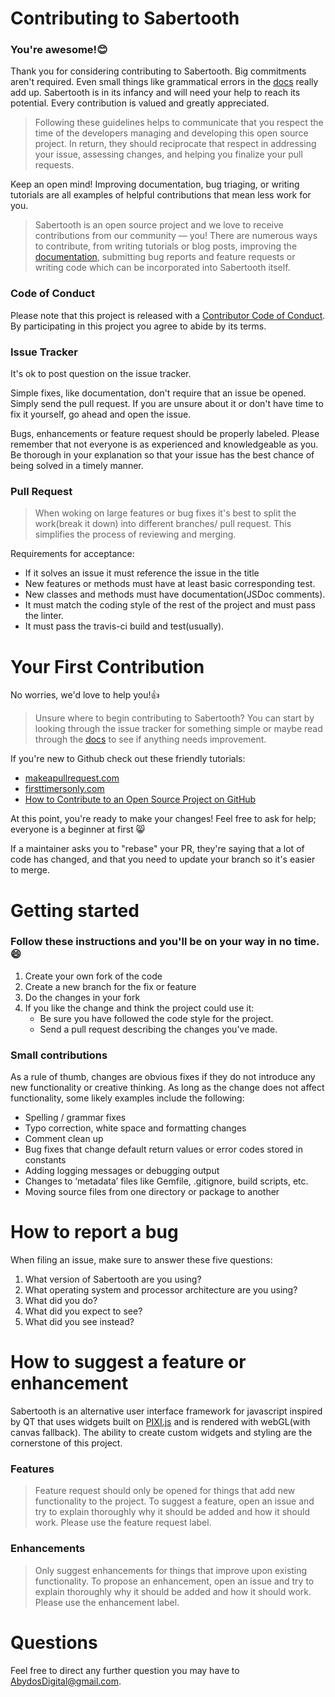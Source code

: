 # Contributing to Sabertooth

### You're awesome!:blush:

Thank you for considering contributing to Sabertooth. Big commitments aren't required. Even small things like grammatical errors in the [docs](https://abydosdigital.github.io/Sabertooth/) really add up. Sabertooth is in its infancy and will need your help to reach its potential. Every contribution is valued and greatly appreciated.

>Following these guidelines helps to communicate that you respect the time of the developers managing and developing this open source project. In return, they should reciprocate that respect in addressing your issue, assessing changes, and helping you finalize your pull requests.

Keep an open mind! Improving documentation, bug triaging, or writing tutorials are all examples of helpful contributions that mean less work for you.

> Sabertooth is an open source project and we love to receive contributions from our community — you! There are numerous ways to contribute, from writing tutorials or blog posts, improving the [documentation](https://abydosdigital.github.io/Sabertooth/), submitting bug reports and feature requests or writing code which can be incorporated into Sabertooth itself.

### Code of Conduct
Please note that this project is released with a [Contributor Code of Conduct](code-of-conduct.md). By participating in this project you agree to abide by its terms.

### Issue Tracker

It's ok to post question on the issue tracker.

Simple fixes, like documentation, don't require that an issue be opened. Simply send the pull request. If you are unsure about it or don't have time to fix it yourself, go ahead and open the issue.

Bugs, enhancements or feature request should be properly labeled. Please remember that not everyone is as experienced and knowledgeable as you. Be thorough in your explanation so that your issue has the best chance of being solved in a timely manner.

### Pull Request

> When woking on large features or bug fixes it's best to split the work(break it down) into different branches/ pull request. This simplifies the process of reviewing and merging.

Requirements for acceptance:
* If it solves an issue it must reference the issue in the title
* New features or methods must have at least basic corresponding test.
* New classes and methods must have documentation(JSDoc comments).
* It must match the coding style of the rest of the project and must pass the linter.
* It must pass the travis-ci build and test(usually).

# Your First Contribution
No worries, we'd love to help you!:thumbsup:

> Unsure where to begin contributing to Sabertooth? You can start by looking through the issue tracker for something simple or maybe read through the [docs](https://abydosdigital.github.io/Sabertooth/) to see if anything needs improvement.

If you're new to Github check out these friendly tutorials:
* [makeapullrequest.com](http://makeapullrequest.com/)
* [firsttimersonly.com](http://www.firsttimersonly.com/)
* [How to Contribute to an Open Source Project on GitHub](https://egghead.io/series/how-to-contribute-to-an-open-source-project-on-github)

At this point, you're ready to make your changes! Feel free to ask for help; everyone is a beginner at first :smile_cat:

If a maintainer asks you to "rebase" your PR, they're saying that a lot of code has changed, and that you need to update your branch so it's easier to merge.

# Getting started

### Follow these instructions and you'll be on your way in no time.:smile:

1. Create your own fork of the code
2. Create a new branch for the fix or feature
3. Do the changes in your fork
4. If you like the change and think the project could use it:
    * Be sure you have followed the code style for the project.
    * Send a pull request describing the changes you've made.


### Small contributions

As a rule of thumb, changes are obvious fixes if they do not introduce any new functionality or creative thinking. As long as the change does not affect functionality, some likely examples include the following:
* Spelling / grammar fixes
* Typo correction, white space and formatting changes
* Comment clean up
* Bug fixes that change default return values or error codes stored in constants
* Adding logging messages or debugging output
* Changes to ‘metadata’ files like Gemfile, .gitignore, build scripts, etc.
* Moving source files from one directory or package to another

# How to report a bug

When filing an issue, make sure to answer these five questions:

1. What version of Sabertooth are you using?
2. What operating system and processor architecture are you using?
3. What did you do?
4. What did you expect to see?
5. What did you see instead?

# How to suggest a feature or enhancement

Sabertooth is an alternative user interface framework for javascript inspired by QT that uses widgets built on [PIXI.js](https://github.com/pixijs/pixi.js) and is rendered with webGL(with canvas fallback). The ability to create custom widgets and styling are the cornerstone of this project.

### Features

>Feature request should only be opened for things that add new functionality to the project.
To suggest a feature, open an issue and try to explain thoroughly why it should be added and how it should work. Please use the feature request label.

### Enhancements

>Only suggest enhancements for things that improve upon existing functionality. To propose an enhancement, open an issue and try to explain thoroughly why it should be added and how it should work. Please use the enhancement label.

# Questions

Feel free to direct any further question you may have to AbydosDigital@gmail.com.
